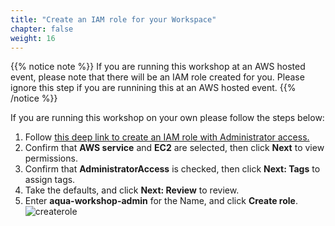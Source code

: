 ```yaml
---
title: "Create an IAM role for your Workspace"
chapter: false
weight: 16
---
```


{{% notice note %}}
If you are running this workshop at an AWS hosted event, please note that there will be an IAM role created for you. Please ignore this step if you are runnining this at an AWS hosted event.
{{% /notice %}}

If you are running this workshop on your own please follow the steps below:

1. Follow [this deep link to create an IAM role with Administrator access.](https://console.aws.amazon.com/iam/home#/roles$new?step=review&commonUseCase=EC2%2BEC2&selectedUseCase=EC2&policies=arn:aws:iam::aws:policy%2FAdministratorAccess)
2. Confirm that **AWS service** and **EC2** are selected, then click **Next** to view permissions.
3. Confirm that **AdministratorAccess** is checked, then click **Next: Tags** to assign tags.
4. Take the defaults, and click **Next: Review** to review.
5. Enter **aqua-workshop-admin** for the Name, and click **Create role**.
![createrole](/images/create-role-new.png)
